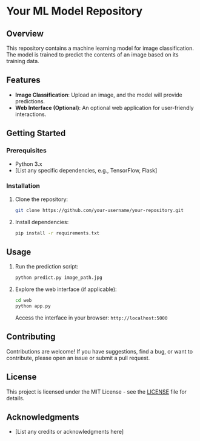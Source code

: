 # Your ML Model Repository

## Overview

This repository contains a machine learning model for image classification. The model is trained to predict the contents of an image based on its training data.

## Features

- **Image Classification**: Upload an image, and the model will provide predictions.
- **Web Interface (Optional)**: An optional web application for user-friendly interactions.

## Getting Started

### Prerequisites

- Python 3.x
- [List any specific dependencies, e.g., TensorFlow, Flask]

### Installation

1. Clone the repository:

    ```bash
    git clone https://github.com/your-username/your-repository.git
    ```

2. Install dependencies:

    ```bash
    pip install -r requirements.txt
    ```

## Usage

1. Run the prediction script:

    ```bash
    python predict.py image_path.jpg
    ```

2. Explore the web interface (if applicable):

    ```bash
    cd web
    python app.py
    ```

    Access the interface in your browser: `http://localhost:5000`

## Contributing

Contributions are welcome! If you have suggestions, find a bug, or want to contribute, please open an issue or submit a pull request.

## License

This project is licensed under the MIT License - see the [LICENSE](LICENSE) file for details.

## Acknowledgments

- [List any credits or acknowledgments here]








